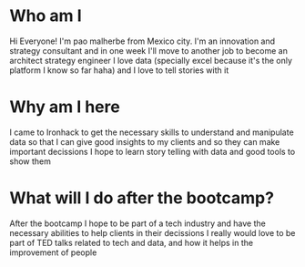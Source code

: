 # Who am I

Hi Everyone! I'm pao malherbe from Mexico city. I'm an innovation and strategy consultant and in one week I'll move to another job to become an architect strategy engineer
I love data (specially excel because it's the only platform I know so far haha) and I love to tell stories with it


# Why am I here

I came to Ironhack to get the necessary skills to understand and manipulate data so that I can give good insights to my clients and so they can make important decissions
I hope to learn story telling with data and good tools to show them


# What will I do after the bootcamp?

After the bootcamp I hope to be part of a tech industry and have the necessary abilities to help clients in their decissions
I really would love to be part of TED talks related to tech and data, and how it helps in the improvement of people
